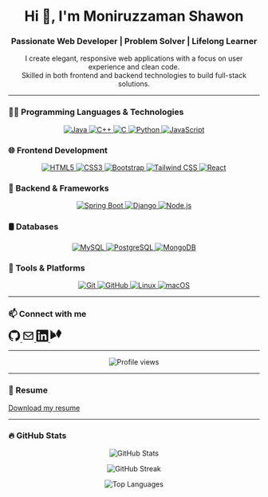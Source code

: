 <h1 align="center">Hi 👋, I'm Moniruzzaman Shawon</h1>
<h3 align="center">Passionate Web Developer | Problem Solver | Lifelong Learner</h3>

<p align="center">
  I create elegant, responsive web applications with a focus on user experience and clean code.<br/>
  Skilled in both frontend and backend technologies to build full-stack solutions.
</p>

---

### 👨‍💻 Programming Languages & Technologies
<p align="center">
  <a href="https://www.java.com" target="_blank" rel="noreferrer">
    <img src="https://img.shields.io/badge/Java-ED8B00?style=for-the-badge&logo=java&logoColor=white" alt="Java" />
  </a>
  <a href="https://isocpp.org/" target="_blank" rel="noreferrer">
    <img src="https://img.shields.io/badge/C++-00599C?style=for-the-badge&logo=c%2B%2B&logoColor=white" alt="C++" />
  </a>
  <a href="https://en.wikipedia.org/wiki/C_(programming_language)" target="_blank" rel="noreferrer">
    <img src="https://img.shields.io/badge/C-00599C?style=for-the-badge&logo=c&logoColor=white" alt="C" />
  </a>
  <a href="https://www.python.org" target="_blank" rel="noreferrer">
    <img src="https://img.shields.io/badge/Python-3776AB?style=for-the-badge&logo=python&logoColor=white" alt="Python" />
  </a>
  <a href="https://developer.mozilla.org/en-US/docs/Web/JavaScript" target="_blank" rel="noreferrer">
    <img src="https://img.shields.io/badge/JavaScript-F7DF1E?style=for-the-badge&logo=javascript&logoColor=black" alt="JavaScript" />
  </a>
</p>

### 🌐 Frontend Development
<p align="center">
  <a href="https://developer.mozilla.org/en-US/docs/Web/HTML" target="_blank" rel="noreferrer">
    <img src="https://img.shields.io/badge/HTML5-E34F26?style=for-the-badge&logo=html5&logoColor=white" alt="HTML5" />
  </a>
  <a href="https://developer.mozilla.org/en-US/docs/Web/CSS" target="_blank" rel="noreferrer">
    <img src="https://img.shields.io/badge/CSS3-1572B6?style=for-the-badge&logo=css3&logoColor=white" alt="CSS3" />
  </a>
  <a href="https://getbootstrap.com/" target="_blank" rel="noreferrer">
    <img src="https://img.shields.io/badge/Bootstrap-7952B3?style=for-the-badge&logo=bootstrap&logoColor=white" alt="Bootstrap" />
  </a>
  <a href="https://tailwindcss.com/" target="_blank" rel="noreferrer">
    <img src="https://img.shields.io/badge/Tailwind_CSS-06B6D4?style=for-the-badge&logo=tailwind-css&logoColor=white" alt="Tailwind CSS" />
  </a>
  <a href="https://reactjs.org/" target="_blank" rel="noreferrer">
    <img src="https://img.shields.io/badge/React-61DAFB?style=for-the-badge&logo=react&logoColor=black" alt="React" />
  </a>
</p>

### 🔧 Backend & Frameworks
<p align="center">
  <a href="https://spring.io/projects/spring-boot" target="_blank" rel="noreferrer">
    <img src="https://img.shields.io/badge/Spring_Boot-6DB33F?style=for-the-badge&logo=spring&logoColor=white" alt="Spring Boot" />
  </a>
  <a href="https://www.djangoproject.com/" target="_blank" rel="noreferrer">
    <img src="https://img.shields.io/badge/Django-092E20?style=for-the-badge&logo=django&logoColor=white" alt="Django" />
  </a>
  <a href="https://nodejs.org/" target="_blank" rel="noreferrer">
    <img src="https://img.shields.io/badge/Node.js-339933?style=for-the-badge&logo=node.js&logoColor=white" alt="Node.js" />
  </a>
</p>

### 🛢️ Databases
<p align="center">
  <a href="https://www.mysql.com/" target="_blank" rel="noreferrer">
    <img src="https://img.shields.io/badge/MySQL-4479A1?style=for-the-badge&logo=mysql&logoColor=white" alt="MySQL" />
  </a>
  <a href="https://www.postgresql.org/" target="_blank" rel="noreferrer">
    <img src="https://img.shields.io/badge/PostgreSQL-336791?style=for-the-badge&logo=postgresql&logoColor=white" alt="PostgreSQL" />
  </a>
  <a href="https://www.mongodb.com/" target="_blank" rel="noreferrer">
    <img src="https://img.shields.io/badge/MongoDB-47A248?style=for-the-badge&logo=mongodb&logoColor=white" alt="MongoDB" />
  </a>
</p>

### 🧰 Tools & Platforms
<p align="center">
  <a href="https://git-scm.com/" target="_blank" rel="noreferrer">
    <img src="https://img.shields.io/badge/Git-F05032?style=for-the-badge&logo=git&logoColor=white" alt="Git" />
  </a>
  <a href="https://github.com/" target="_blank" rel="noreferrer">
    <img src="https://img.shields.io/badge/GitHub-181717?style=for-the-badge&logo=github&logoColor=white" alt="GitHub" />
  </a>
  <a href="https://www.linux.org/" target="_blank" rel="noreferrer">
    <img src="https://img.shields.io/badge/Linux-FCC624?style=for-the-badge&logo=linux&logoColor=black" alt="Linux" />
  </a>
  <a href="https://www.apple.com/macos/" target="_blank" rel="noreferrer">
    <img src="https://img.shields.io/badge/macOS-000000?style=for-the-badge&logo=apple&logoColor=white" alt="macOS" />
  </a>
</p>

---


### 📫 Connect with me
<div class="connect-buttons">
  <!-- GitHub -->
  <a href="https://github.com/Moniruzzaman-Shawon" target="_blank" aria-label="GitHub" rel="noreferrer" title="GitHub">
    <svg role="img" height="24" width="24" viewBox="0 0 24 24" fill="currentColor" xmlns="http://www.w3.org/2000/svg">
      <path d="M12 .5C5.73.5.5 5.73.5 12c0 5.07 3.29 9.36 7.86 10.88.57.1.78-.25.78-.56 0-.28-.01-1.02-.01-2-3.2.7-3.88-1.54-3.88-1.54-.52-1.33-1.26-1.69-1.26-1.69-1.03-.7.08-.69.08-.69 1.14.08 1.74 1.17 1.74 1.17 1.02 1.75 2.68 1.25 3.33.95.1-.74.4-1.25.72-1.54-2.55-.29-5.23-1.28-5.23-5.68 0-1.25.45-2.27 1.17-3.07-.12-.28-.51-1.42.11-2.95 0 0 .95-.3 3.12 1.17.9-.25 1.87-.38 2.83-.38.96 0 1.93.13 2.83.38 2.16-1.48 3.11-1.17 3.11-1.17.63 1.53.24 2.67.12 2.95.73.8 1.17 1.82 1.17 3.07 0 4.41-2.69 5.39-5.26 5.67.41.35.77 1.03.77 2.08 0 1.5-.01 2.7-.01 3.06 0 .31.2.67.79.55A10.5 10.5 0 0023.5 12C23.5 5.73 18.27.5 12 .5z"/>
    </svg>
  </a>

  <!-- Email -->
  <a href="mailto:m.zaman.djp@gmail.com" target="_blank" aria-label="Email" rel="noreferrer" title="Email">
    <svg role="img" height="24" width="24" viewBox="0 0 24 24" fill="currentColor" xmlns="http://www.w3.org/2000/svg">
      <path d="M20 4H4a2 2 0 00-2 2v12a2 2 0 002 2h16a2 2 0 002-2V6a2 2 0 00-2-2zm0 2v.01L12 13 4 6.01V6h16zM4 18v-9.38l7.32 6.3a1 1 0 001.36 0L20 8.62V18H4z"/>
    </svg>
  </a>

  <!-- LinkedIn -->
  <a href="https://linkedin.com/in/moniruzzamanshawon" target="_blank" aria-label="LinkedIn" rel="noreferrer" title="LinkedIn">
    <svg role="img" height="24" width="24" viewBox="0 0 24 24" fill="currentColor" xmlns="http://www.w3.org/2000/svg">
      <path d="M20.447 20.452h-3.554v-5.569c0-1.327-.026-3.038-1.852-3.038-1.853 0-2.136 1.445-2.136 2.939v5.668H9.35V9h3.414v1.561h.049c.476-.9 1.637-1.85 3.37-1.85 3.604 0 4.271 2.371 4.271 5.455v6.286zM5.337 7.433a2.065 2.065 0 11.001-4.13 2.065 2.065 0 01-.001 4.13zM6.765 20.452H3.911V9h2.854v11.452zM22.225 0H1.771C.792 0 0 .771 0 1.724v20.549C0 23.23.792 24 1.771 24h20.451c.98 0 1.778-.77 1.778-1.726V1.724C24 .77 23.205 0 22.225 0z"/>
    </svg>
  </a>

  <!-- Kaggle -->
  <a href="https://kaggle.com/shawon17" target="_blank" aria-label="Kaggle" rel="noreferrer" title="Kaggle">
    <svg role="img" height="24" width="24" viewBox="0 0 24 24" fill="currentColor" xmlns="http://www.w3.org/2000/svg">
      <path d="M22.846 6.387c-.045-.07-4.645-7.05-4.646-7.05-.271-.434-.635-.567-1.103-.58a1.334 1.334 0 00-1.157.729c-1.47 2.932-2.94 5.865-4.407 8.799-.023.047-.047.096-.083.168l5.222 7.849a.48.48 0 00.866-.075c.927-1.854 1.857-3.707 2.781-5.565a.68.68 0 00-.007-.52zM12.383 12.777l-5.305-7.965c-.328.548-.636 1.067-.952 1.579-.095.16-.2.207-.382.22a.99.99 0 01-1.007-1.06c.056-.591.112-1.182.166-1.772a.691.691 0 00-.182-.517C4.02 4.158 2.625 2.414 1.23.675a.506.506 0 00-.835.46c.007 5.687.004 11.375.006 17.062a.57.57 0 00.807.523c1.357-.753 2.713-1.507 4.07-2.26a.72.72 0 00.188-.175z"/>
    </svg>
  </a>
</div>

---

<p align="center">  
  <img src="https://komarev.com/ghpvc/?username=moniruzzamanshawon&label=Profile%20views&color=0e75b6&style=flat" alt="Profile views" />  
</p>

---

### 📄 Resume  
[Download my resume](https://drive.google.com/file/d/1QEo2EmEE5mMsoV9u6hsdVU8RkIadkFgW/view?usp=sharing)  

---

### 🔥 GitHub Stats
<p align="center">
  <img src="https://github-readme-stats.vercel.app/api?username=Moniruzzaman-Shawon&show_icons=true&theme=radical" alt="GitHub Stats" />
</p>

<p align="center">
  <img src="https://github-readme-streak-stats.herokuapp.com/?user=Moniruzzaman-Shawon&theme=radical" alt="GitHub Streak" />
</p>

<p align="center">
  <img src="https://github-readme-stats.vercel.app/api/top-langs/?username=Moniruzzaman-Shawon&layout=compact&theme=radical" alt="Top Languages" />
</p>
